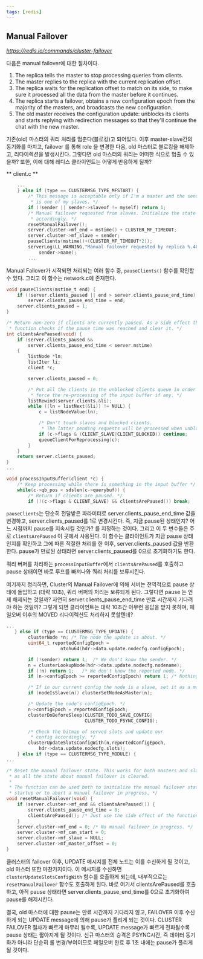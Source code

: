 ```yaml
---
tags: [redis]
---
```


## Manual Failover
*https://redis.io/commands/cluster-failover*

다음은 manual failover에 대한 절차이다.

1. The replica tells the master to stop processing queries from clients.
2. The master replies to the replica with the current replication offset.
3. The replica waits for the replication offset to match on its side, to make sure it processed all the data from the master before it continues.
4. The replica starts a failover, obtains a new configuration epoch from the majority of the masters, and broadcasts the new configuration.
5. The old master receives the configuration update: unblocks its clients and starts replying with redirection messages so that they'll continue the chat with the new master.

기존(old) 마스터의 쿼리 처리를 멈춘다(블로킹)고 되어있다. 이후 master-slave간의 동기화를 마치고, failover 를 통해 role 을 변경한 다음, old 마스터로 블로킹을 해제하고, 리다이렉션을 발생시킨다. 그렇다면 old 마스터의 쿼리는 어떠한 식으로 멈출 수 있을까? 또한, 이에 대해 레디스 클라이언트는 어떻게 반응하게 될까?

** client.c **
```c
    ...
    } else if (type == CLUSTERMSG_TYPE_MFSTART) {
        /* This message is acceptable only if I'm a master and the sender
         * is one of my slaves. */
        if (!sender || sender->slaveof != myself) return 1;
        /* Manual failover requested from slaves. Initialize the state
         * accordingly. */
        resetManualFailover();
        server.cluster->mf_end = mstime() + CLUSTER_MF_TIMEOUT;
        server.cluster->mf_slave = sender;
        pauseClients(mstime()+(CLUSTER_MF_TIMEOUT*2));
        serverLog(LL_WARNING,"Manual failover requested by replica %.40s.",
            sender->name);
        ...
```

Manual Failover가 시작되면 처리되는 여러 함수 중, `pauseClients()` 함수를 확인할 수 있다. 그리고 이 함수는 network.c에  존재한다.


```c
void pauseClients(mstime_t end) {
    if (!server.clients_paused || end > server.clients_pause_end_time)
        server.clients_pause_end_time = end;
    server.clients_paused = 1;
}

/* Return non-zero if clients are currently paused. As a side effect the
 * function checks if the pause time was reached and clear it. */
int clientsArePaused(void) {
    if (server.clients_paused &&
        server.clients_pause_end_time < server.mstime)
    {
        listNode *ln;
        listIter li;
        client *c;

        server.clients_paused = 0;

        /* Put all the clients in the unblocked clients queue in order to
         * force the re-processing of the input buffer if any. */
        listRewind(server.clients,&li);
        while ((ln = listNext(&li)) != NULL) {
            c = listNodeValue(ln);

            /* Don't touch slaves and blocked clients.
             * The latter pending requests will be processed when unblocked. */
            if (c->flags & (CLIENT_SLAVE|CLIENT_BLOCKED)) continue;
            queueClientForReprocessing(c);
        }
    }
    return server.clients_paused;
}
...

void processInputBuffer(client *c) {
    /* Keep processing while there is something in the input buffer */
    while(c->qb_pos < sdslen(c->querybuf)) {
        /* Return if clients are paused. */
        if (!(c->flags & CLIENT_SLAVE) && clientsArePaused()) break;

```

`pauseClients`는 단순히 전달받은 파라미터로 server.clients_pause_end_time 값을 변경하고, server.clients_paused를 1로 변경시킨다. 즉, 지금 pause된 상태인지? 어느 시점까지 pause를 지속시킬 것인가? 를 지정하는 것이다. 그리고 이 두 변수들은 주로 `clientsArePaused` 이 곳에서 사용된다. 이 함수는 클라이언트가 지금 pause 상태인지를 확인하고 그에 따른 적절한 처리를 한 이후, server.clients_paused 값을 반환한다. pause가 만료된 상태라면 server.clients_paused를 0으로 초기화하기도 한다.

쿼리 버퍼를 처리하는 `processInputBuffer`에서 `clientsArePaused`를 호출하고 pause 상태이면 바로 루프를 빠져나와 쿼리 처리를 보류시킨다.

여기까지 정리하면, Cluster의 Manual Failover에 의해 서버는 전역적으로 pause 상태에 돌입하고 (대략 10초), 쿼리 버퍼의 처리는 보류되게 된다. 그렇다면 pause 는 언제 해제되는 것일까? 자연히 server.clients_pause_end_time 만료 시간까지 기다려야 하는 것일까? 그렇게 되면 클라이언트는 대략 10초간 아무런 응답을 받지 못하며, 페일오버 이후의 MOVED 리다이렉션도 처리하지 못할텐데?

```c
...
   } else if (type == CLUSTERMSG_TYPE_UPDATE) {
        clusterNode *n; /* The node the update is about. */
        uint64_t reportedConfigEpoch =
                    ntohu64(hdr->data.update.nodecfg.configEpoch);

        if (!sender) return 1;  /* We don't know the sender. */
        n = clusterLookupNode(hdr->data.update.nodecfg.nodename);
        if (!n) return 1;   /* We don't know the reported node. */
        if (n->configEpoch >= reportedConfigEpoch) return 1; /* Nothing new. */

        /* If in our current config the node is a slave, set it as a master. */
        if (nodeIsSlave(n)) clusterSetNodeAsMaster(n);

        /* Update the node's configEpoch. */
        n->configEpoch = reportedConfigEpoch;
        clusterDoBeforeSleep(CLUSTER_TODO_SAVE_CONFIG|
                             CLUSTER_TODO_FSYNC_CONFIG);

        /* Check the bitmap of served slots and update our
         * config accordingly. */
        clusterUpdateSlotsConfigWith(n,reportedConfigEpoch,
            hdr->data.update.nodecfg.slots);
    } else if (type == CLUSTERMSG_TYPE_MODULE) {
...

/* Reset the manual failover state. This works for both masters and slavesa
 * as all the state about manual failover is cleared.
 *
 * The function can be used both to initialize the manual failover state at
 * startup or to abort a manual failover in progress. */
void resetManualFailover(void) {
    if (server.cluster->mf_end && clientsArePaused()) {
        server.clients_pause_end_time = 0;
        clientsArePaused(); /* Just use the side effect of the function. */
    }
    server.cluster->mf_end = 0; /* No manual failover in progress. */
    server.cluster->mf_can_start = 0;
    server.cluster->mf_slave = NULL;
    server.cluster->mf_master_offset = 0;
}
```

클러스터의 failover 이후, UPDATE 메시지를 전체 노드는 이를 수신하게 될 것이고, old 마스터 또한 마찬가지이다. 이 메시지를 수신하면 `clusterUpdateSlotsConfigWith` 함수를 호출하게 되는데, 내부적으로는 `resetManualFailover` 함수도 호출하게 된다. 바로 여기서 clientsArePaused를 호출하고, 아직 pause 상태라면 server.clients_pause_end_time를 0으로 초기화하여 pause를 해제시킨다.

결국, old 마스터에 대한 pause는 만료 시간까지 기다리지 않고, FAILOVER 이후 수신하게 되는 UPDATE message에 의해 pause가 풀리게 되는 것이다. CLUSTER FAILOVER 절차가 빠르게 마무리 될수록, UPDATE message가 빠르게 전파될수록 pause 상태는 짧아지게 될 것이다. 신규 마스터의 승격은 PSYNC시간, 즉 데이터 동기화가 아니라 단순히 롤 변경/부여이므로 페일오버 완료 후 1초 내에는 pause가 풀리게 될 것이다.